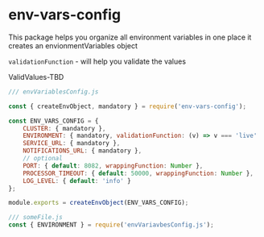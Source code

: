# env-vars-config
This package helps you organize all environment variables in one place
it creates an envionmentVariables object

`validationFunction` - will help you validate the values

ValidValues-TBD



```javascript
/// envVariablesConfig.js

const { createEnvObject, mandatory } = require('env-vars-config');

const ENV_VARS_CONFIG = {
    CLUSTER: { mandatory },
    ENVIRONMENT: { mandatory, validationFunction: (v) => v === 'live' || v === 'sandbox' },
    SERVICE_URL: { mandatory },
    NOTIFICATIONS_URL: { mandatory },
    // optional
    PORT: { default: 8082, wrappingFunction: Number },
    PROCESSOR_TIMEOUT: { default: 50000, wrappingFunction: Number },
    LOG_LEVEL: { default: 'info' }
};

module.exports = createEnvObject(ENV_VARS_CONFIG);
```

```javascript
/// someFile.js
const { ENVIRONMENT } = require('envVariavbesConfig.js');
```
